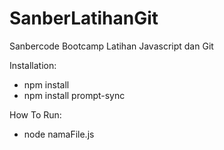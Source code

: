 # SanberLatihanGit
Sanbercode Bootcamp Latihan Javascript dan Git

Installation:
- npm install
- npm install prompt-sync

How To Run:
- node namaFile.js
